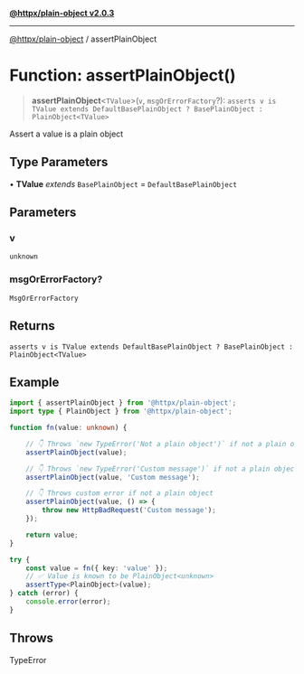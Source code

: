 [**@httpx/plain-object v2.0.3**](../README.md)

***

[@httpx/plain-object](../README.md) / assertPlainObject

# Function: assertPlainObject()

> **assertPlainObject**\<`TValue`\>(`v`, `msgOrErrorFactory`?): `asserts v is TValue extends DefaultBasePlainObject ? BasePlainObject : PlainObject<TValue>`

Assert a value is a plain object

## Type Parameters

• **TValue** *extends* `BasePlainObject` = `DefaultBasePlainObject`

## Parameters

### v

`unknown`

### msgOrErrorFactory?

`MsgOrErrorFactory`

## Returns

`asserts v is TValue extends DefaultBasePlainObject ? BasePlainObject : PlainObject<TValue>`

## Example

```typescript
import { assertPlainObject } from '@httpx/plain-object';
import type { PlainObject } from '@httpx/plain-object';

function fn(value: unknown) {

    // 👇 Throws `new TypeError('Not a plain object')` if not a plain object
    assertPlainObject(value);

    // 👇 Throws `new TypeError('Custom message')` if not a plain object
    assertPlainObject(value, 'Custom message');

    // 👇 Throws custom error if not a plain object
    assertPlainObject(value, () => {
        throw new HttpBadRequest('Custom message');
    });

    return value;
}

try {
    const value = fn({ key: 'value' });
    // ✅ Value is known to be PlainObject<unknown>
    assertType<PlainObject>(value);
} catch (error) {
    console.error(error);
}
```

## Throws

TypeError
